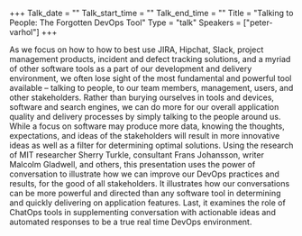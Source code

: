 +++
Talk_date = ""
Talk_start_time = ""
Talk_end_time = ""
Title = "Talking to People: The Forgotten DevOps Tool"
Type = "talk"
Speakers = ["peter-varhol"]
+++

As we focus on how to how to best use JIRA, Hipchat, Slack, project management products, incident and defect tracking solutions, and a myriad of other software tools as a part of our development and delivery environment, we often lose sight of the most fundamental and powerful tool available – talking to people, to our team members, management, users, and other stakeholders.  Rather than burying ourselves in tools and devices, software and search engines, we can do more for our overall application quality and delivery processes by simply talking to the people around us.  While a focus on software may produce more data, knowing the thoughts, expectations, and ideas of the stakeholders will result in more innovative ideas as well as a filter for determining optimal solutions. Using the research of MIT researcher Sherry Turkle, consultant Frans Johansson, writer Malcolm Gladwell, and others, this presentation uses the power of conversation to illustrate how we can improve our DevOps practices and results, for the good of all stakeholders.  It illustrates how our conversations can be more powerful and directed than any software tool in determining and quickly delivering on application features.  Last, it examines the role of ChatOps tools in supplementing conversation with actionable ideas and automated responses to be a true real time DevOps environment.
